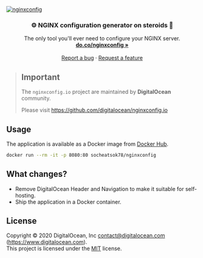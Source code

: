 [![nginxconfig](https://github.com/digitalocean/nginxconfig.io/raw/master/src/static/banner.png)](https://do.co/nginxconfig)

<h3 align="center">⚙️ NGINX configuration generator on steroids 💉</h3>
<p align="center">
    The only tool you'll ever need to configure your NGINX server.
    <br />
    <a href="https://do.co/nginxconfig"><strong>do.co/nginxconfig »</strong></a>
    <br />
    <br />
    <a href="https://github.com/digitalocean/nginxconfig.io/issues/new?template=report-a-bug.md">Report a bug</a>
    ·
    <a href="https://github.com/digitalocean/nginxconfig.io/issues/new?template=request-a-feature.md">Request a feature</a>
</p>

> ## Important
>
> The `nginxconfig.io` project are maintained by **DigitalOcean** community.
> 
> Please visit https://github.com/digitalocean/nginxconfig.io

## Usage

The application is available as a Docker image from [Docker Hub](https://hub.docker.com/r/socheatsok78/nginxconfig).

```bash
docker run --rm -it -p 8080:80 socheatsok78/nginxconfig
```

## What changes?
- Remove DigitalOcean Header and Navigation to make it suitable for self-hosting.
- Ship the application in a Docker container.

## License

Copyright © 2020 DigitalOcean, Inc <contact@digitalocean.com> (https://www.digitalocean.com).  
This project is licensed under the [MIT](LICENSE) license.
